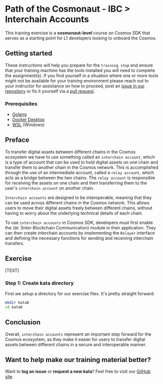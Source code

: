 # Path of the Cosmonaut - IBC > Interchain Accounts

This training exercise is a **cosmonaut-level** course on Cosmos SDK that serves as a starting point for L1 developers looking to onboard the Cosmos.

## Getting started

These instructions will help you prepare for the `training step` and ensure that your training machine has the tools installed you will need to complete the assignment(s). If you find yourself in a situation where one or more tools might not be available for your training environment please reach out to your instructor for assistance on how to proceed, post an [issue in our repository](https://github.com/classic-terra/dojo/issues) or fix it yourself via a [pull request](https://github.com/classic-terra/dojo/pulls).

### Prerequisites

* [Golang](https://go.dev/dl/)
* [Docker Desktop](https://www.docker.com/products/docker-desktop)
* [WSL](https://learn.microsoft.com/en-us/windows/wsl/install) (Windows)

## Preface

To transfer digital assets between different chains in the Cosmos ecosystem we have to use something called an `interchain account`, which is a type of account that can be used to hold digital assets on one chain and transfer them to another chain in the Cosmos network. This is accomplished through the use of an intermediate account, called a `relay account`, which acts as a bridge between the two chains. The `relay account` is responsible for receiving the assets on one chain and then transferring them to the user's `interchain account` on another chain.

`Interchain accounts` are designed to be interoperable, meaning that they can be used across different chains in the Cosmos network. This allows users to move their digital assets freely between different chains, without having to worry about the underlying technical details of each chain.

To use `interchain accounts` in Cosmos SDK, developers must first enable the `IBC` (Inter-Blockchain Communication) module in their application. They can then create interchain accounts by implementing the `Relayer` interface and defining the necessary functions for sending and receiving interchain transfers.

## Exercise

[TEXT]

### Step 1: Create kata directory

First we setup a directory for our exercise files. It's pretty straight forward:

```bash
mkdir kata6
cd kata6
```

## Conclusion

Overall, `interchain accounts` represent an important step forward for the Cosmos ecosystem, as they make it easier for users to transfer digital assets between different chains in a secure and interoperable manner.

## Want to help make our training material better?

Want to **log an issue** or **request a new kata**? Feel free to visit our [GitHub site](https://github.com/classic-terra/dojo/issues).
